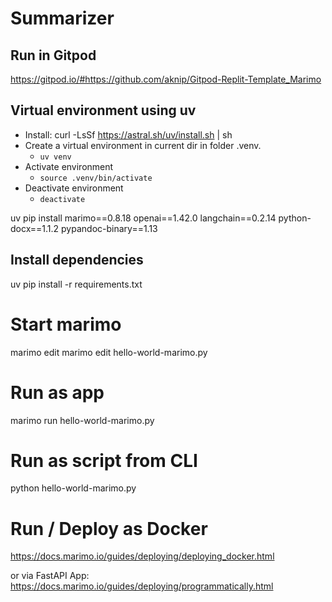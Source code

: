 # Summarizer

## Run in Gitpod
https://gitpod.io/#https://github.com/aknip/Gitpod-Replit-Template_Marimo

## Virtual environment using uv
- Install: curl -LsSf https://astral.sh/uv/install.sh | sh
- Create a virtual environment in current dir in folder .venv.
	- `uv venv`
- Activate environment
	- `source .venv/bin/activate`
- Deactivate environment
	- `deactivate`


uv pip install marimo==0.8.18 openai==1.42.0 langchain==0.2.14 python-docx==1.1.2 pypandoc-binary==1.13


## Install dependencies

uv pip install -r requirements.txt


# Start marimo

marimo edit 
marimo edit hello-world-marimo.py

# Run as app
marimo run hello-world-marimo.py

# Run as script from CLI
python hello-world-marimo.py

# Run / Deploy as Docker
https://docs.marimo.io/guides/deploying/deploying_docker.html

or via FastAPI App: https://docs.marimo.io/guides/deploying/programmatically.html